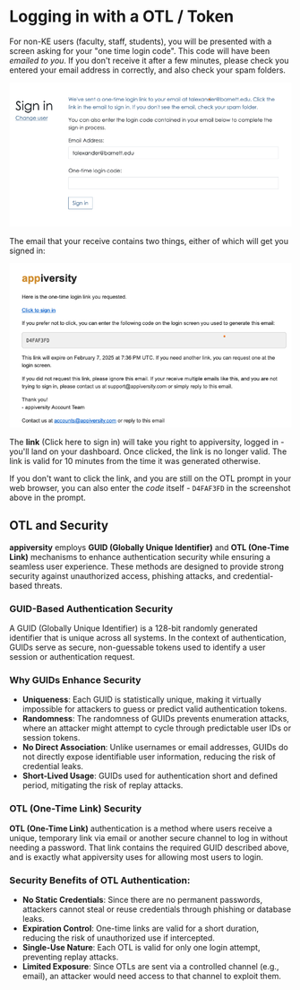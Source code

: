 # Logging in with a OTL / Token
For non-KE users (faculty, staff, students), you will be presented with a screen asking for your "one time login code".  This code will have been *emailed to you*.  If you don't receive it after a few minutes, please check you entered your email address in correctly, and also check your spam folders.

![otl](../images/otl-prompt.png)

The email that your receive contains two things, either of which will get you signed in:

![otl-email](../images/otl-email.png)

The **link** (Click here to sign in) will take you right to appiversity, logged in - you'll land on your dashboard.  Once clicked, the link is no longer valid.  The link is valid for 10 minutes from the time it was generated otherwise.

If you don't want to click the link, and you are still on the OTL prompt in your web browser, you can also enter the *code* itself - `D4FAF3FD` in the screenshot above in the prompt.  

## OTL and Security
**appiversity** employs **GUID (Globally Unique Identifier)** and **OTL (One-Time Link)** mechanisms to enhance authentication security while ensuring a seamless user experience. These methods are designed to provide strong security against unauthorized access, phishing attacks, and credential-based threats.  

### GUID-Based Authentication Security
A GUID (Globally Unique Identifier) is a 128-bit randomly generated identifier that is unique across all systems. In the context of authentication, GUIDs serve as secure, non-guessable tokens used to identify a user session or authentication request.  

### Why GUIDs Enhance Security  
- **Uniqueness**: Each GUID is statistically unique, making it virtually impossible for attackers to guess or predict valid authentication tokens.  
- **Randomness**: The randomness of GUIDs prevents enumeration attacks, where an attacker might attempt to cycle through predictable user IDs or session tokens.  
- **No Direct Association**: Unlike usernames or email addresses, GUIDs do not directly expose identifiable user information, reducing the risk of credential leaks.  
- **Short-Lived Usage**: GUIDs used for authentication short and defined period, mitigating the risk of replay attacks.  

### OTL (One-Time Link) Security
**OTL (One-Time Link)** authentication is a method where users receive a unique, temporary link via email or another secure channel to log in without needing a password.  That link contains the required GUID described above, and is exactly what appiversity uses for allowing most users to login.

### Security Benefits of OTL Authentication:
- **No Static Credentials**: Since there are no permanent passwords, attackers cannot steal or reuse credentials through phishing or database leaks.  
- **Expiration Control**: One-time links are valid for a short duration, reducing the risk of unauthorized use if intercepted.  
- **Single-Use Nature**: Each OTL is valid for only one login attempt, preventing replay attacks.  
- **Limited Exposure**: Since OTLs are sent via a controlled channel (e.g., email), an attacker would need access to that channel to exploit them.  